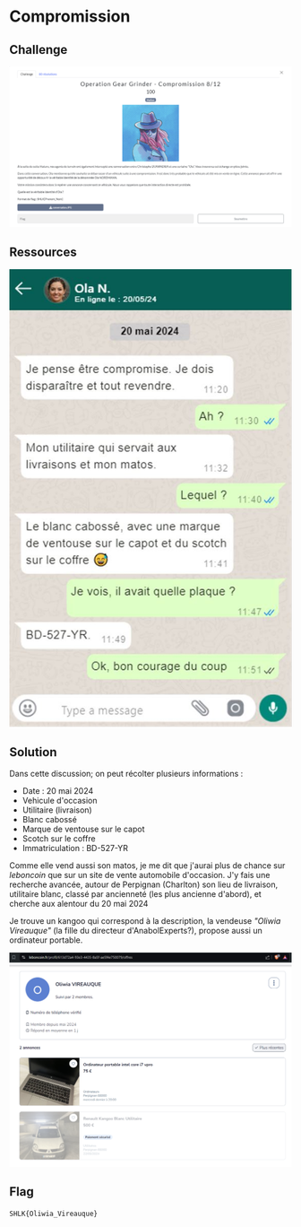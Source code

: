 # Compromission
## Challenge

<p align="center">
    <img src="./ressources/challenge.png" width=800>
</p>

## Ressources

<p align="center">
    <img src="./ressources/conversation.JPG" width=600>
</p>

## Solution

Dans cette discussion; on peut récolter plusieurs informations :
* Date : 20 mai 2024
* Vehicule d'occasion
* Utilitaire (livraison)
* Blanc cabossé
* Marque de ventouse sur le capot
* Scotch sur le coffre
* Immatriculation : BD-527-YR

Comme elle vend aussi son matos, je me dit que j'aurai plus de chance sur *leboncoin* que sur un site de vente automobile d'occasion.
J'y fais une recherche avancée, autour de Perpignan (Charlton) son lieu de livraison, utilitaire blanc, classé par ancienneté (les plus ancienne d'abord), et cherche aux alentour du 20 mai 2024

Je trouve un kangoo qui correspond à la description, la vendeuse *"Oliwia Vireauque"* (la fille du directeur d'AnabolExperts?), propose aussi un ordinateur portable.

<p align="center">
    <img src="./ressources/annonce.png" width=600>
</p>

## Flag
```SHLK{Oliwia_Vireauque}```